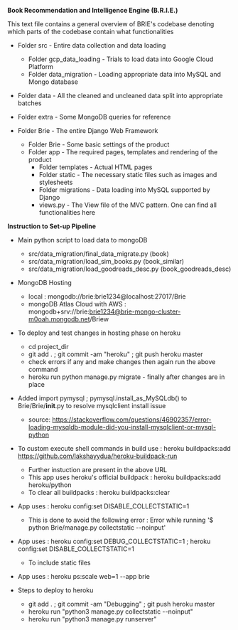 **Book Recommendation and Intelligence Engine (B.R.I.E.)**
     
This text file contains a general overview of BRIE's codebase denoting which parts of the codebase contain what functionalities  
    
- Folder src - Entire data collection and data loading  
	- Folder gcp_data_loading - Trials to load data into Google Cloud Platform  
	- Folder data_migration - Loading appropriate data into MySQL and Mongo database  
  
  
- Folder data - All the cleaned and uncleaned data split into appropriate batches  
    
- Folder extra - Some MongoDB queries for reference  
    
- Folder Brie - The entire Django Web Framework  
	- Folder Brie - Some basic settings of the product  
	- Folder app - The required pages, templates and rendering of the product  
		- Folder templates - Actual HTML pages  
		- Folder static - The necessary static files such as images and stylesheets  
		- Folder migrations - Data loading into MySQL supported by Django  
		- views.py - The View file of the MVC pattern. One can find all functionalities here  

**Instruction to Set-up Pipeline**  
  
- Main python script to load data to mongoDB  
	- src/data_migration/final_data_migrate.py (book)  
	- src/data_migration/load_sim_books.py (book_similar)  
	- src/data_migration/load_goodreads_desc.py (book_goodreads_desc)  

- MongoDB Hosting
	- local : mongodb://brie:brie1234@localhost:27017/Brie
	- mongoDB Atlas Cloud with AWS : mongodb+srv://brie:brie1234@brie-mongo-cluster-m0oah.mongodb.net/Briew

- To deploy and test changes in hosting phase on heroku
	- cd project_dir 
	- git add . ; git commit -am "heroku" ; git push heroku master
	- check errors if any and make changes then again run the above command
	- heroku run python manage.py migrate - finally after changes are in place

- Added import pymysql ; pymysql.install_as_MySQLdb() to Brie/Brie/__init__.py to resolve mysqlclient install issue
	- source: https://stackoverflow.com/questions/46902357/error-loading-mysqldb-module-did-you-install-mysqlclient-or-mysql-python

- To custom execute shell commands in build use : heroku buildpacks:add https://github.com/lakshayydua/heroku-buildpack-run
	- Further instuction are present in the above URL
	- This app uses heroku's official buildpack : heroku buildpacks:add heroku/python
	- To clear all buildpacks : heroku buildpacks:clear

- App uses : heroku config:set DISABLE_COLLECTSTATIC=1
	- This is done to avoid the following error : Error while running '$ python Brie/manage.py collectstatic --noinput'

- App uses : heroku config:set DEBUG_COLLECTSTATIC=1 ; heroku config:set DISABLE_COLLECTSTATIC=1
	- To include static files

- App uses : heroku ps:scale web=1 --app brie

- Steps to deploy to heroku
	- git add . ; git commit -am "Debugging" ;  git push heroku master
	- heroku run "python3 manage.py collectstatic --noinput"
	- heroku run "python3 manage.py runserver"
